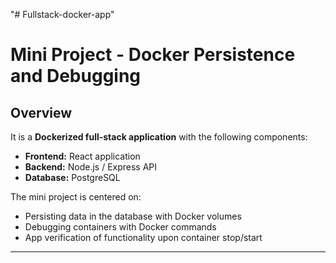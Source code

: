 "# Fullstack-docker-app" 
# Mini Project  - Docker Persistence and Debugging

## Overview
It is a **Dockerized full-stack application** with the following components:

- **Frontend:** React application
- **Backend:** Node.js / Express API
- **Database:** PostgreSQL

The mini project is centered on:

- Persisting data in the database with Docker volumes
- Debugging containers with Docker commands
- App verification of functionality upon container stop/start

---



